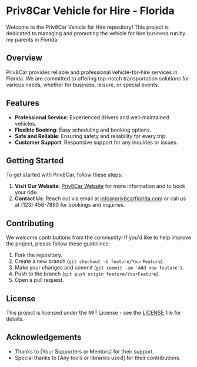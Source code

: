 # Priv8Car Vehicle for Hire - Florida

Welcome to the Priv8Car Vehicle for Hire repository! This project is dedicated to managing and promoting the vehicle for hire business run by my parents in Florida.

## Overview

Priv8Car provides reliable and professional vehicle-for-hire services in Florida. We are committed to offering top-notch transportation solutions for various needs, whether for business, leisure, or special events.

## Features

- **Professional Service**: Experienced drivers and well-maintained vehicles.
- **Flexible Booking**: Easy scheduling and booking options.
- **Safe and Reliable**: Ensuring safety and reliability for every trip.
- **Customer Support**: Responsive support for any inquiries or issues.

## Getting Started

To get started with Priv8Car, follow these steps:

1. **Visit Our Website**: [Priv8Car Website](http://www.priv8car.com) for more information and to book your ride.
2. **Contact Us**: Reach out via email at [info@priv8carflorida.com](mailto:info@priv8car.com) or call us at (123) 456-7890 for bookings and inquiries.

## Contributing

We welcome contributions from the community! If you'd like to help improve the project, please follow these guidelines:

1. Fork the repository.
2. Create a new branch (`git checkout -b feature/YourFeature`).
3. Make your changes and commit (`git commit -am 'Add new feature'`).
4. Push to the branch (`git push origin feature/YourFeature`).
5. Open a pull request.

## License

This project is licensed under the MIT License - see the [LICENSE](LICENSE) file for details.

## Acknowledgements

- Thanks to [Your Supporters or Mentors] for their support.
- Special thanks to [Any tools or libraries used] for their contributions.
